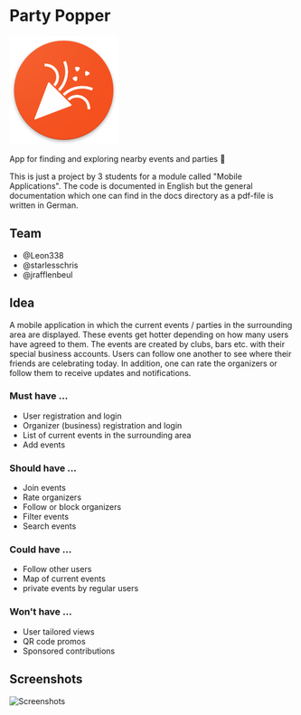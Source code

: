 # Party Popper

![Icon](app\app\src\main\res\mipmap-xxxhdpi\ic_launcher_round.png)

App for finding and exploring nearby events and parties 🎉

This is just a project by 3 students for a module called "Mobile Applications".
The code is documented in English but the general documentation which one can find in the docs directory as a pdf-file is written in German.

## Team

* @Leon338
* @starlesschris
* @jrafflenbeul

## Idea

A mobile application in which the current events / parties in the surrounding area 
are displayed. These events get hotter depending on how many users have agreed to them. The events are created by clubs, bars etc. with their special business accounts. Users can follow one another to see where their friends are celebrating today. In addition, one can rate the organizers or follow them to receive updates and notifications.

### Must have ...

* User registration and login
* Organizer (business) registration and login
* List of current events in the surrounding  area
* Add events

### Should have ...

* Join events
* Rate organizers
* Follow or block organizers
* Filter events
* Search events

### Could have ...

* Follow other users
* Map of current events
* private events by regular users

### Won't have ...

* User tailored views
* QR code promos
* Sponsored contributions 

## Screenshots

![Screenshots](docs\Screenshots.png)
